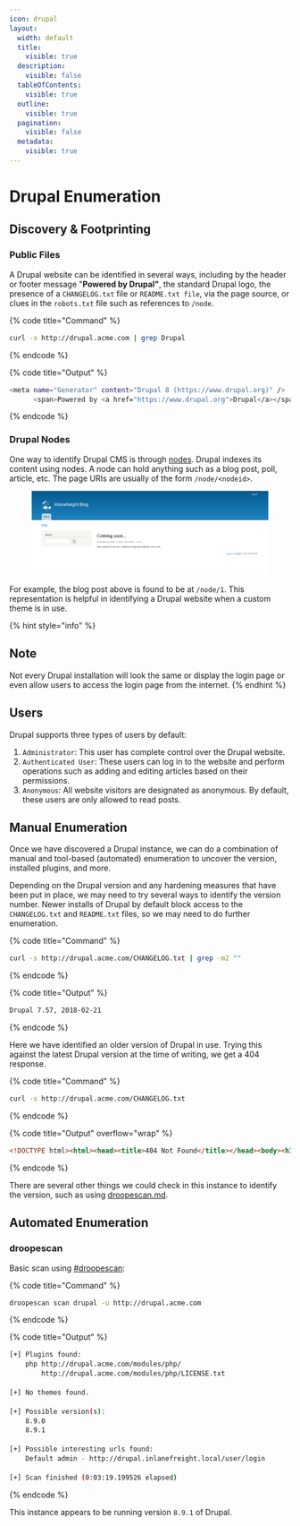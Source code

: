 ```yaml
---
icon: drupal
layout:
  width: default
  title:
    visible: true
  description:
    visible: false
  tableOfContents:
    visible: true
  outline:
    visible: true
  pagination:
    visible: false
  metadata:
    visible: true
---
```


# Drupal Enumeration

## Discovery & Footprinting

### Public Files

A Drupal website can be identified in several ways, including by the header or footer message "**Powered by Drupal"**, the standard Drupal logo, the presence of a `CHANGELOG.txt` file or `README.txt file`, via the page source, or clues in the `robots.txt` file such as references to `/node`.

{% code title="Command" %}
```bash
curl -s http://drupal.acme.com | grep Drupal
```
{% endcode %}

{% code title="Output" %}
```bash
<meta name="Generator" content="Drupal 8 (https://www.drupal.org)" />
      <span>Powered by <a href="https://www.drupal.org">Drupal</a></span>
```
{% endcode %}

### Drupal Nodes

One way to identify Drupal CMS is through [nodes](https://www.drupal.org/docs/8/core/modules/node/about-nodes). Drupal indexes its content using nodes. A node can hold anything such as a blog post, poll, article, etc. The page URIs are usually of the form `/node/<nodeid>`.

<figure><img src="../../../.gitbook/assets/image (1) (1) (1) (1) (1).png" alt=""><figcaption></figcaption></figure>

For example, the blog post above is found to be at `/node/1`. This representation is helpful in identifying a Drupal website when a custom theme is in use.

{% hint style="info" %}
## Note

Not every Drupal installation will look the same or display the login page or even allow users to access the login page from the internet.
{% endhint %}

## Users

Drupal supports three types of users by default:

1. `Administrator`: This user has complete control over the Drupal website.
2. `Authenticated User`: These users can log in to the website and perform operations such as adding and editing articles based on their permissions.
3. `Anonymous`: All website visitors are designated as anonymous. By default, these users are only allowed to read posts.

## Manual Enumeration

Once we have discovered a Drupal instance, we can do a combination of manual and tool-based (automated) enumeration to uncover the version, installed plugins, and more.

Depending on the Drupal version and any hardening measures that have been put in place, we may need to try several ways to identify the version number. Newer installs of Drupal by default block access to the `CHANGELOG.txt` and `README.txt` files, so we may need to do further enumeration.

{% code title="Command" %}
```bash
curl -s http://drupal.acme.com/CHANGELOG.txt | grep -m2 ""
```
{% endcode %}

{% code title="Output" %}
```bash
Drupal 7.57, 2018-02-21
```
{% endcode %}

Here we have identified an older version of Drupal in use. Trying this against the latest Drupal version at the time of writing, we get a 404 response.

{% code title="Command" %}
```bash
curl -s http://drupal.acme.com/CHANGELOG.txt
```
{% endcode %}

{% code title="Output" overflow="wrap" %}
```html
<!DOCTYPE html><html><head><title>404 Not Found</title></head><body><h1>Not Found</h1><p>The requested URL "http://drupal.inlanefreight.local/CHANGELOG.txt" was not found on this server.</p></body></html>
```
{% endcode %}

There are several other things we could check in this instance to identify the version, such as using [droopescan.md](../../../toolbox/tooling/web-application-analysis/droopescan.md "mention").

## Automated Enumeration

### droopescan

Basic scan using [#droopescan](drupal-enumeration.md#droopescan "mention"):

{% code title="Command" %}
```bash
droopescan scan drupal -u http://drupal.acme.com
```
{% endcode %}

{% code title="Output" %}
```bash
[+] Plugins found:                                                              
    php http://drupal.acme.com/modules/php/
        http://drupal.acme.com/modules/php/LICENSE.txt

[+] No themes found.

[+] Possible version(s):
    8.9.0
    8.9.1

[+] Possible interesting urls found:
    Default admin - http://drupal.inlanefreight.local/user/login

[+] Scan finished (0:03:19.199526 elapsed)
```
{% endcode %}

This instance appears to be running version `8.9.1` of Drupal.
